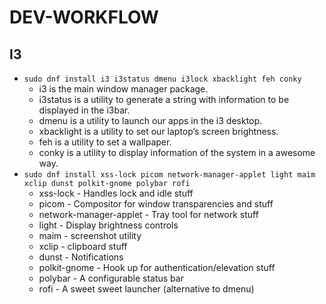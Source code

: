 # DEV-WORKFLOW

## I3
  - ``` sudo dnf install i3 i3status dmenu i3lock xbacklight feh conky ```
    - i3 is the main window manager package.
    - i3status is a utility to generate a string with information to be displayed in the i3bar.
    - dmenu is a utility to launch our apps in the i3 desktop.
    - xbacklight is a utility to set our laptop’s screen brightness.
    - feh is a utility to set a wallpaper.
    - conky is a utility to display information of the system in a awesome way.
  - ``` sudo dnf install xss-lock picom network-manager-applet light maim xclip dunst polkit-gnome polybar rofi ```
    - xss-lock - Handles lock and idle stuff
    - picom - Compositor for window transparencies and stuff
    - network-manager-applet - Tray tool for network stuff
    - light - Display brightness controls
    - maim - screenshot utility
    - xclip - clipboard stuff
    - dunst - Notifications
    - polkit-gnome - Hook up for authentication/elevation stuff
    - polybar - A configurable status bar
    - rofi - A sweet sweet launcher (alternative to dmenu)
